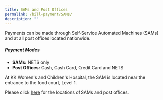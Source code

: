 ```yaml
---
title: SAMs and Post Offices
permalink: /bill-payment/SAMs/
description: ""
---
```

Payments can be made through Self-Service Automated Machines (SAMs) and at all post offices located nationwide.

##### Payment Modes

* **SAMs:** NETS only
* **Post Offices:** Cash, Cash Card, Credit Card and NETS

At KK Women's and Children's Hospital, the SAM is located near the entrance to the food court, Level 1.

Please click [here](https://www.singpost.com/locate-us) for the locations of SAMs and post offices.